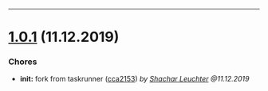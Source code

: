 
 *** 

# [1.0.1](https://github.com/jvmn/groundzero-taskrunner-webpack/compare/1.0.0...1.0.1) (11.12.2019)

 ### Chores

* **init:**  fork from taskrunner ([cca2153](https://github.com/jvmn/groundzero-taskrunner-webpack/commit/cca2153)) _by [Shachar Leuchter](shachar.leuchter@jvm.de) @11.12.2019_

